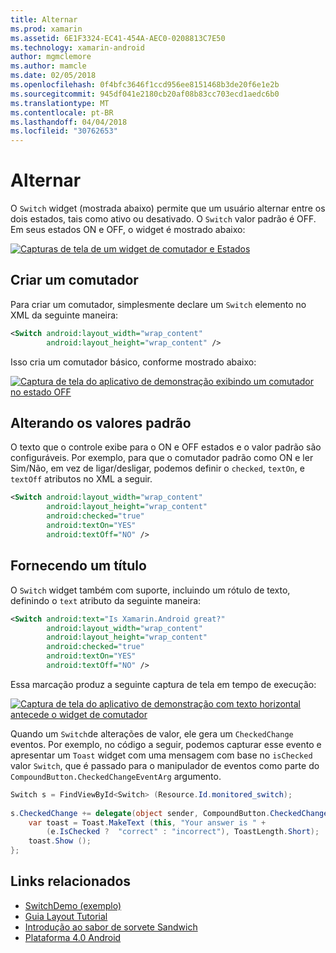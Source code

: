 ```yaml
---
title: Alternar
ms.prod: xamarin
ms.assetid: 6E1F3324-EC41-454A-AEC0-0208813C7E50
ms.technology: xamarin-android
author: mgmclemore
ms.author: mamcle
ms.date: 02/05/2018
ms.openlocfilehash: 0f4bfc3646f1ccd956ee8151468b3de20f6e1e2b
ms.sourcegitcommit: 945df041e2180cb20af08b83cc703ecd1aedc6b0
ms.translationtype: MT
ms.contentlocale: pt-BR
ms.lasthandoff: 04/04/2018
ms.locfileid: "30762653"
---
```

# <a name="switch"></a>Alternar

O `Switch` widget (mostrada abaixo) permite que um usuário alternar entre os dois estados, tais como ativo ou desativado. O `Switch` valor padrão é OFF. Em seus estados ON e OFF, o widget é mostrado abaixo:

[![Capturas de tela de um widget de comutador e Estados](switch-images/16-switch-onoff.png)](switch-images/16-switch-onoff.png#lightbox)


## <a name="creating-a-switch"></a>Criar um comutador

Para criar um comutador, simplesmente declare um `Switch` elemento no XML da seguinte maneira:

```xml
<Switch android:layout_width="wrap_content"
        android:layout_height="wrap_content" />
```

Isso cria um comutador básico, conforme mostrado abaixo:

[![Captura de tela do aplicativo de demonstração exibindo um comutador no estado OFF](switch-images/07-switch.png)](switch-images/07-switch.png#lightbox)


## <a name="changing-default-values"></a>Alterando os valores padrão

O texto que o controle exibe para o ON e OFF estados e o valor padrão são configuráveis. Por exemplo, para que o comutador padrão como ON e ler Sim/Não, em vez de ligar/desligar, podemos definir o `checked`, `textOn`, e `textOff` atributos no XML a seguir.

```xml
<Switch android:layout_width="wrap_content"
        android:layout_height="wrap_content"
        android:checked="true"
        android:textOn="YES"
        android:textOff="NO" />
```



## <a name="providing-a-title"></a>Fornecendo um título

O `Switch` widget também com suporte, incluindo um rótulo de texto, definindo o `text` atributo da seguinte maneira:

```xml
<Switch android:text="Is Xamarin.Android great?"
        android:layout_width="wrap_content"
        android:layout_height="wrap_content"
        android:checked="true"
        android:textOn="YES"
        android:textOff="NO" />
```

Essa marcação produz a seguinte captura de tela em tempo de execução:

[![Captura de tela do aplicativo de demonstração com texto horizontal antecede o widget de comutador](switch-images/08-switch.png)](switch-images/08-switch.png#lightbox)

Quando um `Switch`de alterações de valor, ele gera um `CheckedChange` eventos.
Por exemplo, no código a seguir, podemos capturar esse evento e apresentar um `Toast` widget com uma mensagem com base no `isChecked` valor `Switch`, que é passado para o manipulador de eventos como parte do `CompoundButton.CheckedChangeEventArg` argumento.

```csharp
Switch s = FindViewById<Switch> (Resource.Id.monitored_switch);
           
s.CheckedChange += delegate(object sender, CompoundButton.CheckedChangeEventArgs e) {
    var toast = Toast.MakeText (this, "Your answer is " +
        (e.IsChecked ?  "correct" : "incorrect"), ToastLength.Short);
    toast.Show ();
};
```


## <a name="related-links"></a>Links relacionados

- [SwitchDemo (exemplo)](https://developer.xamarin.com/samples/monodroid/PlatformFeatures/ICS_Samples/SwitchDemo/)
- [Guia Layout Tutorial](~/android/user-interface/layouts/tab-layout/index.md)
- [Introdução ao sabor de sorvete Sandwich](http://www.android.com/about/ice-cream-sandwich/)
- [Plataforma 4.0 Android](http://developer.android.com/sdk/android-4.0.html)
